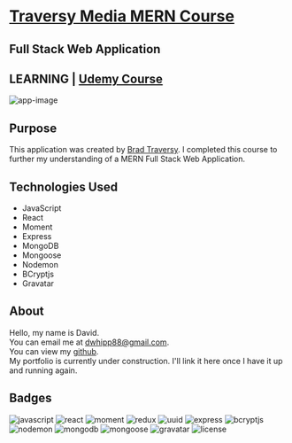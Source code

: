 # [Traversy Media MERN Course](https://www.udemy.com/course/mern-stack-front-to-back/)

## Full Stack Web Application

## LEARNING | [Udemy Course](https://www.udemy.com/course/mern-stack-front-to-back/)

![app-image](./client/src/img/app-screenshot.png)

## Purpose

This application was created by [Brad Traversy](https://www.udemy.com/user/brad-traversy/). I completed this course to further my understanding of a MERN Full Stack Web Application.

## Technologies Used

- JavaScript
- React
- Moment
- Express
- MongoDB
- Mongoose
- Nodemon
- BCryptjs
- Gravatar

## About

Hello, my name is David. \
You can email me at dwhipp88@gmail.com. \
You can view my [github](https://github.com/D-Whipp). \
My portfolio is currently under construction. I'll link it here once I have it up and running again.

## Badges

![javascript](https://img.shields.io/badge/language-javascript-blue?style=plastic&logo=github)
![react](https://img.shields.io/badge/react-18.2.0-blue?style=plastic&logo=github)
![moment](https://img.shields.io/badge/moment-2.24.0-blue?style=plastic&logo=github)
![redux](https://img.shields.io/badge/redux-4.2.0-blue?style=plastic&logo=github)
![uuid](https://img.shields.io/badge/uuid-9.0.0-blue?style=plastic&logo=github)
![express](https://img.shields.io/badge/express-4.18.2-blue?style=plastic&logo=express)
![bcryptjs](https://img.shields.io/badge/bcryptjs-2.4.3-blue?style=plastic&logo=github)
![nodemon](https://img.shields.io/badge/nodemon-2.0.20-blue?style=plastic&logo=mongodb)
![mongodb](https://img.shields.io/badge/mongo-DB-blue?style=plastic&logo=mongodb)
![mongoose](https://img.shields.io/badge/mongoose-6.7.2-blue?style=plastic&logo=mongodb)
![gravatar](https://img.shields.io/badge/gravatar-1.8.2-blue?style=plastic&logo=gravatar)
![license](https://img.shields.io/badge/license-MIT-blue?style=plastic&logo=github)
